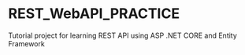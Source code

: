 # REST_WebAPI_PRACTICE
Tutorial project for learning REST API using ASP .NET CORE and Entity Framework
